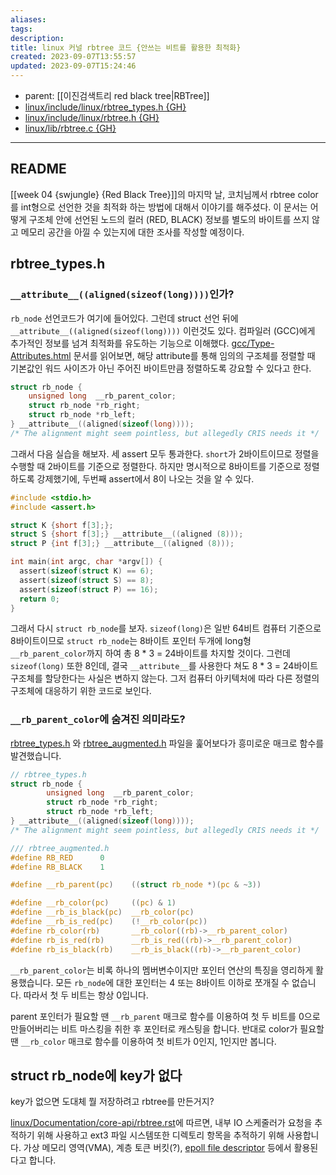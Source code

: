 ```yaml
---
aliases: 
tags: 
description:
title: linux 커널 rbtree 코드 {안쓰는 비트를 활용한 최적화}
created: 2023-09-07T13:55:57
updated: 2023-09-07T15:24:46
---
```

- parent: [[이진검색트리 red black tree|RBTree]]
- [linux/include/linux/rbtree_types.h {GH}](https://github.com/torvalds/linux/blob/7ba2090ca64ea1aa435744884124387db1fac70f/include/linux/rbtree_types.h)
- [linux/include/linux/rbtree.h {GH}](https://github.com/torvalds/linux/blob/7ba2090ca64ea1aa435744884124387db1fac70f/include/linux/rbtree.h)
- [linux/lib/rbtree.c {GH}](https://github.com/torvalds/linux/blob/7ba2090ca64ea1aa435744884124387db1fac70f/lib/rbtree.c)
___

## README

[[week 04 {swjungle} {Red Black Tree}]]의 마지막 날, 코치님께서 rbtree color를 int형으로 선언한 것을 최적화 하는 방법에 대해서 이야기를 해주셨다. 이 문서는 어떻게 구조체 안에 선언된 노드의 컬러 (RED, BLACK) 정보를 별도의 바이트를 쓰지 않고 메모리 공간을 아낄 수 있는지에 대한 조사를 작성할 예정이다.

## rbtree_types.h

### `__attribute__((aligned(sizeof(long))))`인가?

`rb_node` 선언코드가 여기에 들어있다. 그런데 struct 선언 뒤에 `__attribute__((aligned(sizeof(long))))` 이런것도 있다. 컴파일러 (GCC)에게 추가적인 정보를 넘겨 최적화를 유도하는 기능으로 이해했다. [gcc/Type-Attributes.html](https://gcc.gnu.org/onlinedocs/gcc-3.3/gcc/Type-Attributes.html) 문서를 읽어보면, 해당 attribute를 통해 임의의 구조체를 정렬할 때 기본값인 워드 사이즈가 아닌 주어진 바이트만큼 정렬하도록 강요할 수 있다고 한다.

```c
struct rb_node {
	unsigned long  __rb_parent_color;
	struct rb_node *rb_right;
	struct rb_node *rb_left;
} __attribute__((aligned(sizeof(long))));
/* The alignment might seem pointless, but allegedly CRIS needs it */
```

그래서 다음 실습을 해보자. 세 assert 모두 통과한다. `short`가 2바이트이므로 정렬을 수행할 때 2바이트를 기준으로 정렬한다. 하지만 명시적으로 8바이트를 기준으로 정렬하도록 강제했기에, 두번째 assert에서 8이 나오는 것을 알 수 있다.

```c
#include <stdio.h>
#include <assert.h>

struct K {short f[3];};
struct S {short f[3];} __attribute__((aligned (8)));
struct P {int f[3];} __attribute__((aligned (8)));

int main(int argc, char *argv[]) {
  assert(sizeof(struct K) == 6);
  assert(sizeof(struct S) == 8);
  assert(sizeof(struct P) == 16);
  return 0;
}
```

그래서 다시 `struct rb_node`를 보자. `sizeof(long)`은 일반 64비트 컴퓨터 기준으로 8바이트이므로 `struct rb_node`는 8바이트 포인터 두개에 long형 `__rb_parent_color`까지 하여 총 8 * 3 = 24바이트를 차지할 것이다. 그런데 `sizeof(long)` 또한 8인데, 결국 `__attribute__`를 사용한다 쳐도 8 * 3 = 24바이트 구조체를 할당한다는 사실은 변하지 않는다. 그저 컴퓨터 아키텍처에 따라 다른 정렬의 구조체에 대응하기 위한 코드로 보인다.

### `__rb_parent_color`에 숨겨진 의미라도?

[rbtree_types.h](https://github.com/torvalds/linux/blob/7ba2090ca64ea1aa435744884124387db1fac70f/include/linux/rbtree_types.h#L5-L10) 와 [rbtree_augmented.h](https://github.com/torvalds/linux/blob/7ba2090ca64ea1aa435744884124387db1fac70f/tools/include/linux/rbtree_augmented.h#L147-L157) 파일을 훑어보다가 흥미로운 매크로 함수를 발견했습니다.

```c
// rbtree_types.h
struct rb_node {
        unsigned long  __rb_parent_color;
        struct rb_node *rb_right;
        struct rb_node *rb_left;
} __attribute__((aligned(sizeof(long))));
/* The alignment might seem pointless, but allegedly CRIS needs it */
```

```c
/// rbtree_augmented.h
#define	RB_RED		0
#define	RB_BLACK	1

#define __rb_parent(pc)    ((struct rb_node *)(pc & ~3))

#define __rb_color(pc)     ((pc) & 1)
#define __rb_is_black(pc)  __rb_color(pc)
#define __rb_is_red(pc)    (!__rb_color(pc))
#define rb_color(rb)       __rb_color((rb)->__rb_parent_color)
#define rb_is_red(rb)      __rb_is_red((rb)->__rb_parent_color)
#define rb_is_black(rb)    __rb_is_black((rb)->__rb_parent_color)
```

`__rb_parent_color`는 비록 하나의 멤버변수이지만 포인터 연산의 특징을 영리하게 활용했습니다. 모든 `rb_node`에 대한 포인터는 4 또는 8바이트 이하로 쪼개질 수 없습니다. 따라서 첫 두 비트는 항상 0입니다. 

parent 포인터가 필요할 땐 `__rb_parent` 매크로 함수를 이용하여 첫 두 비트를 0으로 만들어버리는 비트 마스킹을 취한 후 포인터로 캐스팅을 합니다. 반대로 color가 필요할 땐 `__rb_color` 매크로 함수를 이용하여 첫 비트가 0인지, 1인지만 봅니다.

## struct rb_node에 key가 없다

key가 없으면 도대체 뭘 저장하려고 rbtree를 만든거지?

[linux/Documentation/core-api/rbtree.rst](https://github.com/torvalds/linux/blob/7ba2090ca64ea1aa435744884124387db1fac70f/Documentation/core-api/rbtree.rst)에 따르면, 내부 IO 스케줄러가 요청을 추적하기 위해 사용하고 ext3 파일 시스템또한 디렉토리 항목을 추적하기 위해 사용합니다. 가상 메모리 영역(VMA), 계층 토큰 버킷(?), [epoll file descriptor](https://man7.org/linux/man-pages/man7/epoll.7.html) 등에서 활용된다고 합니다.
